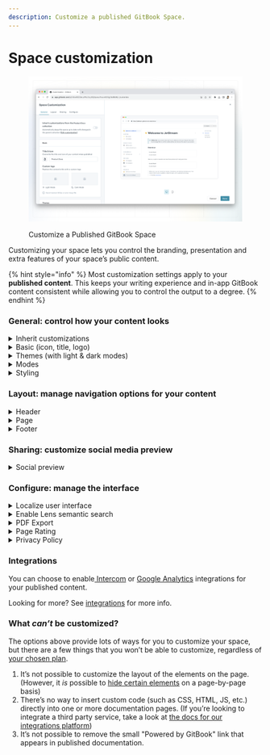 ```yaml
---
description: Customize a published GitBook Space.
---
```


# Space customization

<figure><img src="../../.gitbook/assets/space-customization (1).png" alt=""><figcaption><p>Customize a Published GitBook Space</p></figcaption></figure>

Customizing your space lets you control the branding, presentation and extra features of your space’s public content.

{% hint style="info" %}
Most customization settings apply to your **published content**. This keeps your writing experience and in-app GitBook content consistent while allowing you to control the output to a degree.
{% endhint %}

### General: control how your content looks

<details>

<summary>Inherit customizations</summary>

If the space you are customizing is within a collection, you’ll see this option:

<img src="../../.gitbook/assets/inherit-customizations.png" alt="Inherit customizations" data-size="original">

When this setting is enabled, the space will automatically inherit any changes made to the customization settings for the parent collection. This is useful if you want to control multiple spaces’ customizations in one place, and removes the need to make the same change multiple times across spaces.

</details>

<details>

<summary>Basic (icon, title, logo)</summary>

**Icon**\
You can set an emoji, or upload an icon of your own. Please note that this setting will only affect the icon that displays _in the published documentation_ and it’ll be used as the favicon for the page. (If you want to edit the icon used within the GitBook app, close the customize section and click on the icon at the top of the space.)

**Title**\
You can set any title you choose for your space. Again, please note that this setting will only affect the title that displays _in the published documentation_. (If you want to edit the title used within the GitBook app, close the customize section and click on the title at the top of the space.)

**Logo**\
You can replace _both_ the space’s title and icon with a custom logo so that your documentation better reflects your own branding — and, you can upload two versions: one for light mode, and one for dark mode. _Note: this setting is only available to spaces owned by an organization subscribed to a Pro or Enterprise plan._

If you’re wondering about the difference between the icon and logo options, here’s the answer! The icon allows you to upload a small, 132px square image, which will be displayed _alongside_ your space title, whereas the custom logo allows you to upload a larger image (we recommend at least 600px wide), which will completely replace the icon and title settings.

</details>

<details>

<summary>Themes (with light &#x26; dark modes)</summary>

Themes enable you to customize the color scheme of your published content. Whichever theme you choose, you’ll have access to choose the primary color for light mode and for dark mode. While you can use any colors you’d like, it’s important to keep accessibility in mind and choose something that will have good contrast so that your content is easy to read.

**Default theme**\
All spaces have access to this theme, where the header background color will be aligned with the background color for the rest of the space.

**Bold theme**\
The bold theme uses the primary color as the header background color. It is only available to spaces owned by an organization subscribed to a Pro or Enterprise plan.

**Contrast theme**\
The contrast theme has a dark header background color in light mode, and a light header background color in dark mode. It is only available to spaces owned by an organization subscribed to a Pro or Enterprise plan.

**Custom theme**\
The custom theme option will enable you to set your own color preferences for the background color and link color in the header, in addition to choosing the primary color for light mode and for dark mode. It is only available to spaces owned by an organization subscribed to a Pro or Enterprise plan.\\

</details>

<details>

<summary>Modes</summary>

**Show mode toggle**\
If you would like visitors to your published content to be able to toggle between light and dark mode, enable this setting! You can see it in action in our own documentation here. It’s located near the bottom-right corner, both on larger screens and mobile devices.

**Default mode**\
Choose whether visitors to your published content will see it in light mode or dark mode initially. If show mode toggle is enabled, they’ll be able to switch to the other option if they prefer. If show mode toggle is disabled, they’ll only be able to see your content in the mode you choose here.

_Note: if, instead, you’re looking to change the theme within the GitBook app, you can do that from your settings menu, which can be found at the bottom of the_ [_sidebar_](../../content-editor/editor/navigation.md#sidebar)_._

</details>

<details>

<summary>Styling</summary>

**Font family**\
You can choose a font family for your published content from a list of popular options. This setting is only available to spaces owned by an organization subscribed to a Pro or Enterprise plan.

GitBook doesn’t support the uploading or linking of custom fonts. If you think we’re missing a typeface that works wonderfully for headers, body copy, and captions, [let us know](../../help-and-faq/faq/support.md)!

**Corner style**\
Choose either a rounded corner or straight corner style, to help align your published GitBook content with your own brand’s styling preferences.

**Background**\
Switch between a plain background and a subtly tinted background that complements your theme.

</details>

### Layout: manage navigation options for your content

<details>

<summary>Header</summary>

**Navigation**\
Enable or disable header links for your space! You could use header links to link to important parts of your documentation, or perhaps to link back to your main website.

When enabled, all you’ll need to do is add a title and a URL for each link. We support two levels of header navigation, meaning that you can have sub-links that appear in a dropdown menu.

</details>

<details>

<summary>Page</summary>

**Pagination**\
Keep this setting on to have previous and next buttons appear at the bottom of each page in your space, or toggle it off if you prefer that your pages don’t include those buttons.

</details>

<details>

<summary>Footer</summary>

Enable or disable a footer section for your space! The footer is only available to spaces owned by an organization subscribed to a Pro or Enterprise plan.

**Logo**\
You might like to include your logo or another image in the footer. If you choose to upload one, we recommend a width of at least 600px.

**Copyright text**\
You can include some brief copyright text, if you’d like.

**Navigation**\
You can include links in your footer, in multiple sections. Just like with the header, you just need to add a title and URL for each link. Make sure to also include a section title for each section you create.

</details>

### Sharing: customize social media preview

<details>

<summary>Social preview</summary>

You can upload a custom social preview image for your space. This will set the space’s `og:image` to be your uploaded image, and it’ll show when the space’s link is shared to any platform or product that supports OpenGraph images.

</details>

### Configure: manage the interface

<details>

<summary>Localize user interface</summary>

You can select from a list of languages to localize the user interface of your published content. This will apply translations to the **non-custom** areas of the interface.

This setting will _not_ auto-translate your actual content, but can help with matching the user interface to the language that you are writing in.

Is there a language we don’t yet offer that you would like to see included in this list? [Let us know](../../help-and-faq/faq/support.md)!

</details>

<details>

<summary>Enable Lens semantic search</summary>

Enabling Lens allows visitors to your published documentation to ask questions and receive a semantic answer based on your content.

You can [find out more about Lens](../../content-editor/searching-your-content/lens.md).

</details>

<details>

<summary>PDF Export</summary>

You can choose whether or not you’d like visitors to your published content to be able to download the content as a PDF file.

You can [find out more about the PDF export feature](../share/pdf-export.md).

PDF Export is only available to spaces owned by an organization subscribed to a Pro or Enterprise plan.

</details>

<details>

<summary>Page Rating</summary>

Choose whether or not visitors to your published content can leave a rating on each page to let you know how they feel about it. They’ll be able to choose a sad, neutral, or happy face.

You can review the results of this survey if you open the [**Insights**](../../snippets-and-insights/insights.md) page and select the [**Content scores**](../../snippets-and-insights/insights.md#content-scores) tab.

</details>

<details>

<summary>Privacy Policy</summary>

You can link to your own privacy policy to help visitors understand how your GitBook content uses cookies, and how you protect their privacy. If you choose not to set one, [GitBook’s own privacy policy](https://policies.gitbook.com/privacy-and-security/statement/cookies) will be used.

</details>

### Integrations

You can choose to enable[ Intercom](broken-reference/) or [Google Analytics](broken-reference/) integrations for your published content.

Looking for more? See [integrations](broken-reference/) for more info.

### What _can’t_ be customized?

The options above provide lots of ways for you to customize your space, but there are a few things that you won’t be able to customize, regardless of [your chosen plan](../../account-management/plans/).

1. It’s not possible to customize the layout of the elements on the page. (However, it _is_ possible to [hide certain elements](page-layouts.md) on a page-by-page basis)
2. There’s no way to insert custom code (such as CSS, HTML, JS, etc.) directly into one or more documentation pages. (If you’re looking to integrate a third party service, take a look at [the docs for our integrations platform](https://developer.gitbook.com/))
3. It’s not possible to remove the small "Powered by GitBook" link that appears in published documentation.
